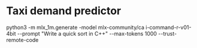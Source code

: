 # Taxi demand predictor
python3 -m mlx_1m.generate -model mlx-community/ca i-command-r-v01-4bit --prompt "Write a quick sort in C++" --max-tokens 1000 --trust-remote-code